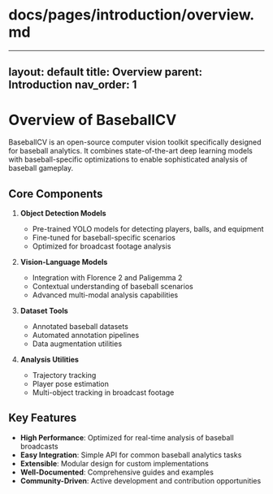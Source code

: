# docs/pages/introduction/overview.md
---
layout: default
title: Overview
parent: Introduction
nav_order: 1
---

# Overview of BaseballCV

BaseballCV is an open-source computer vision toolkit specifically designed for baseball analytics. It combines state-of-the-art deep learning models with baseball-specific optimizations to enable sophisticated analysis of baseball gameplay.

## Core Components

1. **Object Detection Models**
   - Pre-trained YOLO models for detecting players, balls, and equipment
   - Fine-tuned for baseball-specific scenarios
   - Optimized for broadcast footage analysis

2. **Vision-Language Models**
   - Integration with Florence 2 and Paligemma 2
   - Contextual understanding of baseball scenarios
   - Advanced multi-modal analysis capabilities

3. **Dataset Tools**
   - Annotated baseball datasets
   - Automated annotation pipelines
   - Data augmentation utilities

4. **Analysis Utilities**
   - Trajectory tracking
   - Player pose estimation
   - Multi-object tracking in broadcast footage

## Key Features

- **High Performance**: Optimized for real-time analysis of baseball broadcasts
- **Easy Integration**: Simple API for common baseball analytics tasks
- **Extensible**: Modular design for custom implementations
- **Well-Documented**: Comprehensive guides and examples
- **Community-Driven**: Active development and contribution opportunities